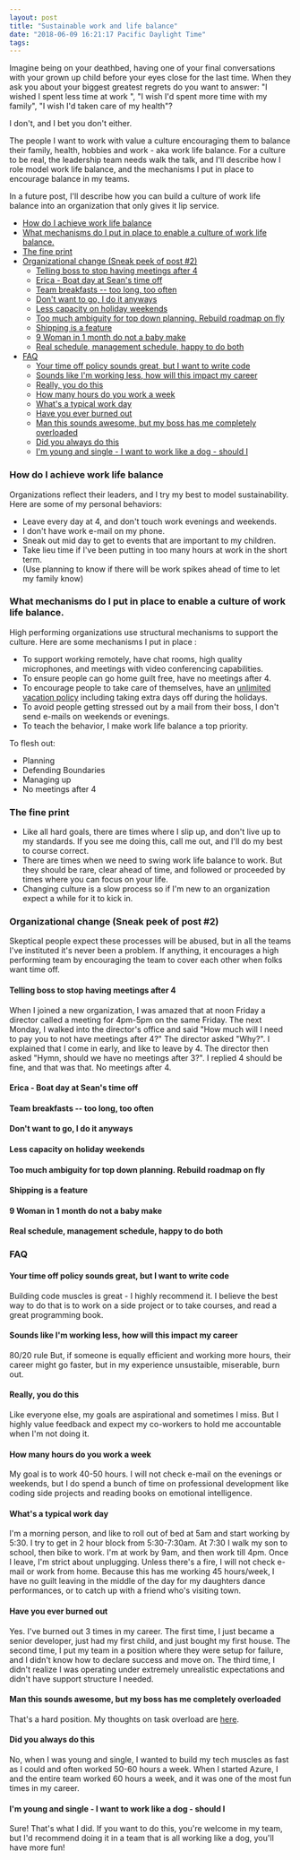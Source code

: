 ```yaml
---
layout: post
title: "Sustainable work and life balance"
date: "2018-06-09 16:21:17 Pacific Daylight Time"
tags:
---
```


<!--
Who is the audience?
    - Igor
    - People I'm looking to recruit to my team.
    - People on my team who can hold me accountable to my aspirations
    - My future employers who want to build this culture
    - My current boss who is trying ot figure out what is going on.
    - PART 2: My future employers that want to know why I'm doing this, and my strategies.

What are the 3 thing they should remember
    - Work life balance is crucial
    - Work life balance takes work.
    - Igor will prioritize and model good work life balance

Why does Igor need a reminder?
    - Work centered
    - If don't put in mechanisms, will just work like a dog.
    - If working in an unsustainable manner will burn out
    - Need to set and remember my boundaries

XXX: What is the call to action?

-->

<!-- Why? On your death bed -->

Imagine being on your deathbed, having one of your final conversations with your grown up child before your eyes close for the last time. When they ask you about your biggest greatest regrets do you want to answer: "I wished I spent less time at work ", "I wish I'd spent more time with my family", "I wish I'd taken care of my health"?

I don't, and I bet you don't either.

The people I want to work with value a culture encouraging them to balance their family, health, hobbies and work - aka work life balance. For a culture to be real, the leadership team needs walk the talk, and I'll describe how I role model work life balance, and the mechanisms I put in place to encourage balance in my teams.

In a future post, I'll describe how you can build a culture of work life balance into an organization that only gives it lip service.


<!-- vim-markdown-toc GFM -->

* [How do I achieve work life balance](#how-do-i-achieve-work-life-balance)
* [What mechanisms do I put in place to enable a culture of work life balance.](#what-mechanisms-do-i-put-in-place-to-enable-a-culture-of-work-life-balance.)
* [The fine print](#the-fine-print)
* [Organizational change (Sneak peek of post #2)](#organizational-change-(sneak-peek-of-post-#2))
    * [Telling boss to stop having meetings after 4](#telling-boss-to-stop-having-meetings-after-4)
    * [Erica - Boat day at Sean's time off](#erica---boat-day-at-sean's-time-off)
    * [Team breakfasts -- too long, too often](#team-breakfasts----too-long,-too-often)
    * [Don't want to go, I do it anyways](#don't-want-to-go,-i-do-it-anyways)
    * [Less capacity on holiday weekends](#less-capacity-on-holiday-weekends)
    * [Too much ambiguity for top down planning. Rebuild roadmap on fly](#too-much-ambiguity-for-top-down-planning.-rebuild-roadmap-on-fly)
    * [Shipping is a feature](#shipping-is-a-feature)
    * [9 Woman in 1 month do not a baby make](#9-woman-in-1-month-do-not-a-baby-make)
    * [Real schedule, management schedule, happy to do both](#real-schedule,-management-schedule,-happy-to-do-both)
* [FAQ](#faq)
    * [Your time off policy sounds great, but I want to write code](#your-time-off-policy-sounds-great,-but-i-want-to-write-code)
    * [Sounds like I'm working less, how will this impact my career](#sounds-like-i'm-working-less,-how-will-this-impact-my-career)
    * [Really, you do this](#really,-you-do-this)
    * [How many hours do you work a week](#how-many-hours-do-you-work-a-week)
    * [What's a typical work day](#what's-a-typical-work-day)
    * [Have you ever burned out](#have-you-ever-burned-out)
    * [Man this sounds awesome, but my boss has me completely overloaded](#man-this-sounds-awesome,-but-my-boss-has-me-completely-overloaded)
    * [Did you always do this](#did-you-always-do-this)
    * [I'm young and single - I want to work like a dog - should I](#i'm-young-and-single---i-want-to-work-like-a-dog---should-i)

<!-- vim-markdown-toc -->

### How do I achieve work life balance

Organizations reflect their leaders, and I try my best to model sustainability. Here are some of my personal behaviors:

-   Leave every day at 4, and don't touch work evenings and weekends.
-   I don't have work e-mail on my phone.
-   Sneak out mid day to get to events that are important to my children.
-   Take lieu time if I've been putting in too many hours at work in the short term.
-   (Use planning to know if there will be work spikes ahead of time to let my family know)

### What mechanisms do I put in place to enable a culture of work life balance.

High performing organizations use structural mechanisms to support the culture. Here are some mechanisms I put in place :

-   To support working remotely, have chat rooms, high quality microphones, and meetings with video conferencing capabilities.
-   To ensure people can go home guilt free, have no meetings after 4.
-   To encourage people to take care of themselves, have an [unlimited vacation policy](https://www.entrepreneur.com/article/269989) including taking extra days off during the holidays.
-   To avoid people getting stressed out by a mail from their boss, I don't send e-mails on weekends or evenings.
-   To teach the behavior, I make work life balance a top priority.

To flesh out:

-   Planning
-   Defending Boundaries
-   Managing up
-   No meetings after 4

### The fine print

-   Like all hard goals, there are times where I slip up, and don't live up to my standards. If you see me doing this, call me out, and I'll do my best to course correct.
-   There are times when we need to swing work life balance to work. But they should be rare, clear ahead of time, and followed or proceeded by times where you can focus on your life.
-   Changing culture is a slow process so if I'm new to an organization expect a while for it to kick in.

### Organizational change (Sneak peek of post #2)

Skeptical people expect these processes will be abused, but in all the teams I've instituted it's never been a problem. If anything, it encourages a high performing team by encouraging the team to cover each other when folks want time off.

#### Telling boss to stop having meetings after 4

When I joined a new organization, I was amazed that at noon Friday a director called a meeting for 4pm-5pm on the same Friday. The next Monday, I walked into the director's office and said "How much will I need to pay you to not have meetings after 4?" The director asked "Why?". I explained that I come in early, and like to leave by 4. The director then asked "Hymn, should we have no meetings after 3?". I replied 4 should be fine, and that was that. No meetings after 4.

#### Erica - Boat day at Sean's time off

#### Team breakfasts -- too long, too often

#### Don't want to go, I do it anyways

#### Less capacity on holiday weekends

#### Too much ambiguity for top down planning. Rebuild roadmap on fly

#### Shipping is a feature

#### 9 Woman in 1 month do not a baby make

#### Real schedule, management schedule, happy to do both

### FAQ

#### Your time off policy sounds great, but I want to write code

Building code muscles is great - I highly recommend it. I believe the best way to do that is to work on a side project or to take courses, and read a great programming book.

#### Sounds like I'm working less, how will this impact my career

80/20 rule
But, if someone is equally efficient and working more hours, their career might go faster, but in my experience unsustaible, miserable, burn out.

#### Really, you do this

Like everyone else, my goals are aspirational and sometimes I miss. But I highly value feedback and expect my co-workers to hold me accountable when I'm not doing it.

#### How many hours do you work a week

My goal is to work 40-50 hours. I will not check e-mail on the evenings or weekends, but I do spend a bunch of time on professional development like coding side projects and reading books on emotional intelligence.

#### What's a typical work day

I'm a morning person, and like to roll out of bed at 5am and start working by 5:30. I try to get in 2 hour block from 5:30-7:30am. At 7:30 I walk my son to school, then bike to work. I'm at work by 9am, and then work till 4pm. Once I leave, I'm strict about unplugging. Unless there's a fire, I will not check e-mail or work from home. Because this has me working 45 hours/week, I have no guilt leaving in the middle of the day for my daughters dance performances, or to catch up with a friend who's visiting town.

#### Have you ever burned out

Yes. I've burned out 3 times in my career. The first time, I just became a senior developer, just had my first child, and just bought my first house. The second time, I put my team in a position where they were setup for failure, and I didn't know how to declare success and move on. The third time, I didn't realize I was operating under extremely unrealistic expectations and didn't have support structure I needed.

#### Man this sounds awesome, but my boss has me completely overloaded

That's a hard position. My thoughts on task overload are [here](http://ig2600.blogspot.com/search?q=overload).

#### Did you always do this

No, when I was young and single, I wanted to build my tech muscles as fast as I could and often worked 50-60 hours a week. When I started Azure, I and the entire team worked 60 hours a week, and it was one of the most fun times in my career.

#### I'm young and single - I want to work like a dog - should I

Sure! That's what I did. If you want to do this, you're welcome in my team, but I'd recommend doing it in a team that is all working like a dog, you'll have more fun!
